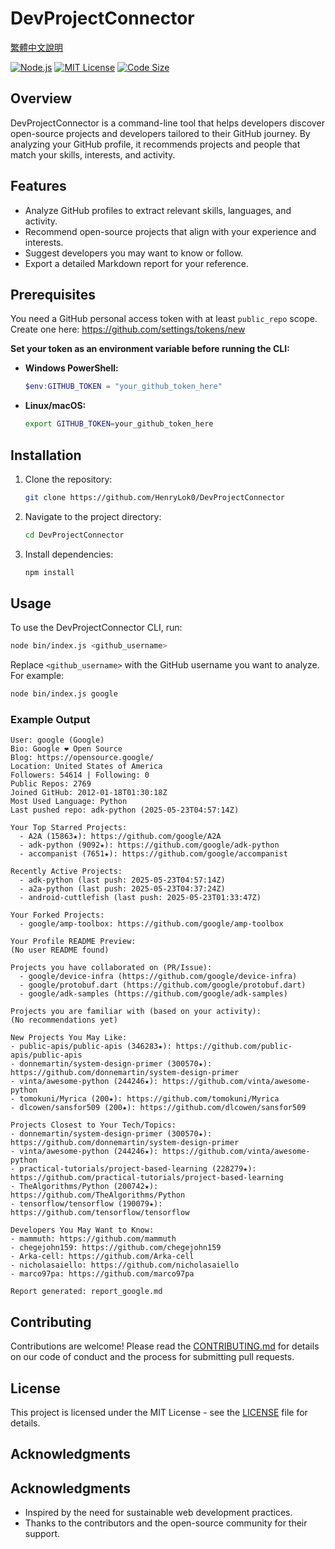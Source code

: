 # DevProjectConnector

[繁體中文說明](./TC.READMEmd)

[![Node.js](https://img.shields.io/badge/Node.js-14%2B-green?logo=node.js)](https://nodejs.org/)
[![MIT License](https://img.shields.io/github/license/HenryLok0/DevProjectConnector?color=blue)](https://github.com/HenryLok0/DevProjectConnector/blob/main/LICENSE)
[![Code Size](https://img.shields.io/github/languages/code-size/HenryLok0/DevProjectConnector?style=flat-square&logo=github)](https://github.com/HenryLok0/DevProjectConnector)

## Overview
DevProjectConnector is a command-line tool that helps developers discover open-source projects and developers tailored to their GitHub journey. By analyzing your GitHub profile, it recommends projects and people that match your skills, interests, and activity.

## Features
- Analyze GitHub profiles to extract relevant skills, languages, and activity.
- Recommend open-source projects that align with your experience and interests.
- Suggest developers you may want to know or follow.
- Export a detailed Markdown report for your reference.

## Prerequisites

You need a GitHub personal access token with at least `public_repo` scope.  
Create one here: https://github.com/settings/tokens/new

**Set your token as an environment variable before running the CLI:**

- **Windows PowerShell:**
  ```powershell
  $env:GITHUB_TOKEN = "your_github_token_here"
  ```

- **Linux/macOS:**
  ```bash
  export GITHUB_TOKEN=your_github_token_here
  ```

## Installation

1. Clone the repository:
   ```bash
   git clone https://github.com/HenryLok0/DevProjectConnector
   ```

2. Navigate to the project directory:
   ```bash
   cd DevProjectConnector
   ```

3. Install dependencies:
   ```bash
   npm install
   ```

## Usage

To use the DevProjectConnector CLI, run:
```bash
node bin/index.js <github_username>
```
Replace `<github_username>` with the GitHub username you want to analyze.  
For example:
```bash
node bin/index.js google
```

### Example Output

```
User: google (Google)
Bio: Google ❤️ Open Source
Blog: https://opensource.google/
Location: United States of America
Followers: 54614 | Following: 0
Public Repos: 2769
Joined GitHub: 2012-01-18T01:30:18Z
Most Used Language: Python
Last pushed repo: adk-python (2025-05-23T04:57:14Z)

Your Top Starred Projects:
  - A2A (15863★): https://github.com/google/A2A
  - adk-python (9092★): https://github.com/google/adk-python
  - accompanist (7651★): https://github.com/google/accompanist

Recently Active Projects:
  - adk-python (last push: 2025-05-23T04:57:14Z)
  - a2a-python (last push: 2025-05-23T04:37:24Z)
  - android-cuttlefish (last push: 2025-05-23T01:33:47Z)

Your Forked Projects:
  - google/amp-toolbox: https://github.com/google/amp-toolbox

Your Profile README Preview:
(No user README found)

Projects you have collaborated on (PR/Issue):
  - google/device-infra (https://github.com/google/device-infra)
  - google/protobuf.dart (https://github.com/google/protobuf.dart)
  - google/adk-samples (https://github.com/google/adk-samples)

Projects you are familiar with (based on your activity):
(No recommendations yet)

New Projects You May Like:
- public-apis/public-apis (346283★): https://github.com/public-apis/public-apis
- donnemartin/system-design-primer (300570★): https://github.com/donnemartin/system-design-primer
- vinta/awesome-python (244246★): https://github.com/vinta/awesome-python
- tomokuni/Myrica (200★): https://github.com/tomokuni/Myrica
- dlcowen/sansfor509 (200★): https://github.com/dlcowen/sansfor509

Projects Closest to Your Tech/Topics:
- donnemartin/system-design-primer (300570★): https://github.com/donnemartin/system-design-primer
- vinta/awesome-python (244246★): https://github.com/vinta/awesome-python
- practical-tutorials/project-based-learning (228279★): https://github.com/practical-tutorials/project-based-learning
- TheAlgorithms/Python (200742★): https://github.com/TheAlgorithms/Python
- tensorflow/tensorflow (190079★): https://github.com/tensorflow/tensorflow

Developers You May Want to Know:
- mammuth: https://github.com/mammuth
- chegejohn159: https://github.com/chegejohn159
- Arka-cell: https://github.com/Arka-cell
- nicholasaiello: https://github.com/nicholasaiello
- marco97pa: https://github.com/marco97pa

Report generated: report_google.md
```

## Contributing

Contributions are welcome! Please read the [CONTRIBUTING.md](CONTRIBUTING.md) for details on our code of conduct and the process for submitting pull requests.

## License

This project is licensed under the MIT License - see the [LICENSE](LICENSE) file for details.

## Acknowledgments

## Acknowledgments

- Inspired by the need for sustainable web development practices.
- Thanks to the contributors and the open-source community for their support.
